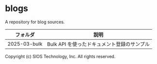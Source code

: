 # blogs

A repository for blog sources.

| フォルダ | 説明 |
|---|---|
| 2025-03-bulk | Bulk API を使ったドキュメント登録のサンプル |

Copyright (c) SIOS Technology, Inc. All rights reserved.

